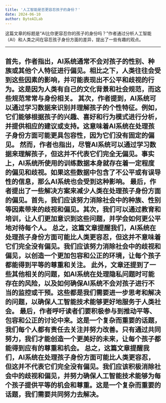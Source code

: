 ```yaml
---
title: '人工智能是否更容忍孩子的身份？'
date: 2024-06-10
author: ByteAILab
---
```


这篇文章的标题是“AI比你更容忍你的孩子的身份吗？”作者通过分析人工智能（AI）和人类之间在容忍孩子身份方面的差异，提出了一些有趣的观点。


---
首先，作者指出，AI系统通常不会对孩子的性别、种族或其他个人特征进行偏见。相比之下，人类往往会受到这些因素的影响，并可能表现出不公平和歧视的行为。这是因为人类有自己的文化背景和社会规范，而这些规范常常与身份相关。
其次，作者提到，AI系统可以通过学习数据来识别并理解孩子的个性特征。例如，它们能够根据孩子的兴趣、喜好和行为模式进行分析，并提供相应的建议或支持。这意味着AI系统在处理孩子身份方面可能更具包容性，因为它们没有固定的偏见。
然而，作者也指出，尽管AI系统可以通过学习数据来理解孩子，但这并不代表它们完全无偏见。事实上，AI系统所使用的训练数据本身就存在着一定程度的偏见和歧视。如果这些数据中包含了不公平或有误导性的信息，那么AI系统也会受到这种影响。
最后，作者提出了一些解决方案来减少人类在处理孩子身份方面的偏见。首先，我们应该努力消除社会中的种族、性别等因素带来的歧视和偏见。其次，我们可以通过教育和培训，让人们更加意识到这些问题，并学会如何更公平地对待每个人。
总之，这篇文章提醒我们，AI系统在处理孩子身份方面可能比人类更容忍，但这并不意味着它们完全没有偏见。我们应该努力消除社会中的歧视和偏见，以创造一个更加包容和公正的环境，让每个孩子都能得到平等的尊重和关注。
此外，文章还提到了一些其他相关的问题，如AI系统在处理隐私问题时可能存在的风险，以及如何确保AI系统不会对孩子进行不当的监控或干预。这些都是我们需要进一步思考和解决的问题，以确保人工智能技术能够更好地服务于人类社会。
最后，作者呼吁读者们要积极参与到推动平等、包容和公正的讨论中来。这是一个复杂而重要的话题，我们每个人都有责任去关注并努力改善。只有通过共同努力，我们才能创造一个更美好的未来，让每个孩子都能得到应有的尊重和机会。
总之，这篇文章提醒我们，AI系统在处理孩子身份方面可能比人类更容忍，但这并不代表它们完全没有偏见。我们应该积极消除社会中的歧视和偏见，并努力确保人工智能技术能够为每个孩子提供平等的机会和尊重。这是一个复杂而重要的话题，我们需要共同努力去解决。
---

